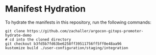 # Manifest Hydration

To hydrate the manifests in this repository, run the following commands:

```shell
git clone https://github.com/zachaller/argocon-gitops-promoter-hydrate-demo
# cd into the cloned directory
git checkout b3fd5b7fd63be6258ff39511756ff5ff0e48aa96
kustomize build ./user-configuration/staging/integration
```
